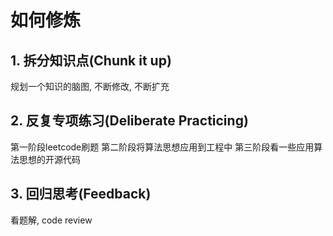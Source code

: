 # 如何修炼

## 1. 拆分知识点(Chunk it up)

规划一个知识的脑图, 不断修改, 不断扩充

## 2. 反复专项练习(Deliberate Practicing)

第一阶段leetcode刷题
第二阶段将算法思想应用到工程中
第三阶段看一些应用算法思想的开源代码

## 3. 回归思考(Feedback)

看题解, code review
